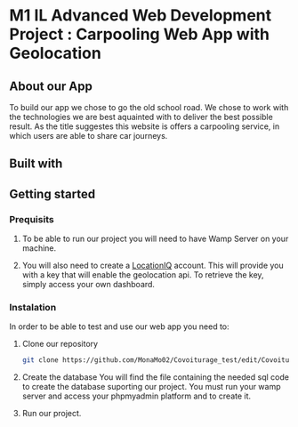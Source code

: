 # M1 IL Advanced Web Development Project : Carpooling Web App with Geolocation 

## About our App
To build our app we chose to go the old school road. We chose to work with the technologies we are best aquainted with to deliver the best possible result. 
As the title suggestes this website is offers a carpooling service, in which users are able to share car journeys. 

## Built with 


## Getting started 

### Prequisits 
1. To be able to run our project you will need to have Wamp Server on your machine.

2. You will also need to create a [LocationIQ](https://locationiq.com/) account. This will provide you with a key that will enable the  geolocation api. To retrieve the key, simply access your own dashboard.

   
### Instalation 

In order to be able to test and use our web app you need to: 
1. Clone our repository
   ```sh
   git clone https://github.com/MonaMo02/Covoiturage_test/edit/Covoiturage_test.git
   ```
2. Create the database
    You will find the file containing the needed sql code to create the database suporting our project.
   You must run your wamp server and access your phpmyadmin platform and to create it.
   
3.  Run our project.

    
   
